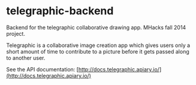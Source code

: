 telegraphic-backend
===================

Backend for the telegraphic collaborative drawing app. MHacks fall 2014 project.

Telegraphic is a collaborative image creation app which gives users only a short amount of time to contribute to a picture before it gets passed along to another user.

See the API documentation: [http://docs.telegraphic.apiary.io/](http://docs.telegraphic.apiary.io/)